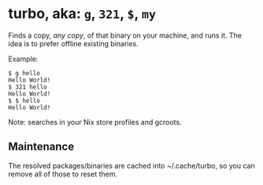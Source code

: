 # turbo, aka: `g`, `321`, `$`, `my`

Finds a copy, *any copy*, of that binary on your machine, and runs it. The idea is to prefer offline existing binaries.

Example:
```shell
$ g hello
Hello World!
$ 321 hello
Hello World!
$ $ hello
Hello World!
```

Note: searches in your Nix store profiles and gcroots.

## Maintenance
The resolved packages/binaries are cached into ~/.cache/turbo, so you can remove all of those to reset them.
